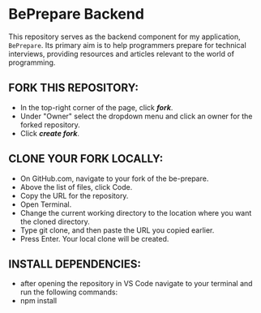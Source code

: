 # BePrepare Backend

This repository serves as the backend component for my application, `BePrepare`. Its primary aim is to help programmers prepare for technical interviews, providing resources and articles relevant to the world of programming.

## FORK THIS REPOSITORY:

- In the top-right corner of the page, click ***fork***.
- Under "Owner" select the dropdown menu and click an owner for the forked repository.
- Click ***create fork***.

## CLONE YOUR FORK LOCALLY:

- On GitHub.com, navigate to your fork of the be-prepare.
- Above the list of files, click Code.
- Copy the URL for the repository.
- Open Terminal.
- Change the current working directory to the location where you want the cloned directory.
- Type git clone, and then paste the URL you copied earlier.
- Press Enter. Your local clone will be created.

## INSTALL DEPENDENCIES:

- after opening the repository in VS Code navigate to your terminal and run the following commands:
- npm install